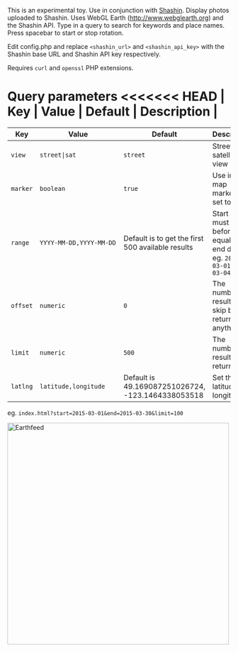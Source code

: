 This is an experimental toy. Use in conjunction with [Shashin](https://github.com/MichaelYagi/shashin). Display photos uploaded to Shashin. Uses WebGL Earth (http://www.webglearth.org) and the Shashin API. 
Type in a query to search for keywords and place names. Press spacebar to start or stop rotation.

Edit config.php and replace ```<shashin_url>``` and ```<shashin_api_key>``` with the Shashin base URL and Shashin API key respectively.

Requires ```curl``` and ```openssl``` PHP extensions.

Query parameters
<<<<<<< HEAD
| Key | Value | Default | Description |
=======
| Key | &nbsp;&nbsp;&nbsp;&nbsp;&nbsp;&nbsp;&nbsp;&nbsp;&nbsp;&nbsp;&nbsp;&nbsp;&nbsp;&nbsp;&nbsp;Value&nbsp;&nbsp;&nbsp;&nbsp;&nbsp;&nbsp;&nbsp;&nbsp;&nbsp;&nbsp;&nbsp;&nbsp;&nbsp;&nbsp;&nbsp; | Default | Description |
|---|---|---|---|
|```view```|```street\|sat```|```street```|Street or satellite view|
|```marker```|```boolean```|```true```|Use image map markers if set to true|
|```range```|<nobr>```YYYY-MM-DD,YYYY-MM-DD```</nobr>|Default is to get the first 500 available results|Start date must set before or equal to end date. eg. ```2015-03-01,2015-03-04```|
|```offset```|```numeric```|```0```|The number of results to skip before returning anything|
|```limit```|```numeric```|```500```|The number of results returned|
|```latlng```|```latitude,longitude```|Default is 49.169087251026724, -123.1464338053518|Set the latitude and longitude|

eg. ```index.html?start=2015-03-01&end=2015-03-30&limit=100```

<img src="https://michaelyagi.github.io/images/earthfeed2.png" alt="Earthfeed" width="500"/>
